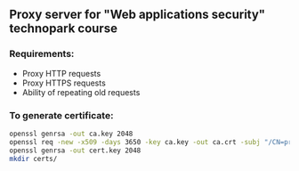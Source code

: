 ## Proxy server for "Web applications security" technopark course

### Requirements:

- Proxy HTTP requests
- Proxy HTTPS requests
- Ability of repeating old requests

### To generate certificate:

``` bash
openssl genrsa -out ca.key 2048
openssl req -new -x509 -days 3650 -key ca.key -out ca.crt -subj "/CN=proxy2 CA"
openssl genrsa -out cert.key 2048
mkdir certs/
```
